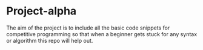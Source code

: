 # Project-alpha
The aim of the project is to include all the basic code snippets for competitive programming so that when a beginner gets stuck for any syntax or algorithm this repo will help out.  
